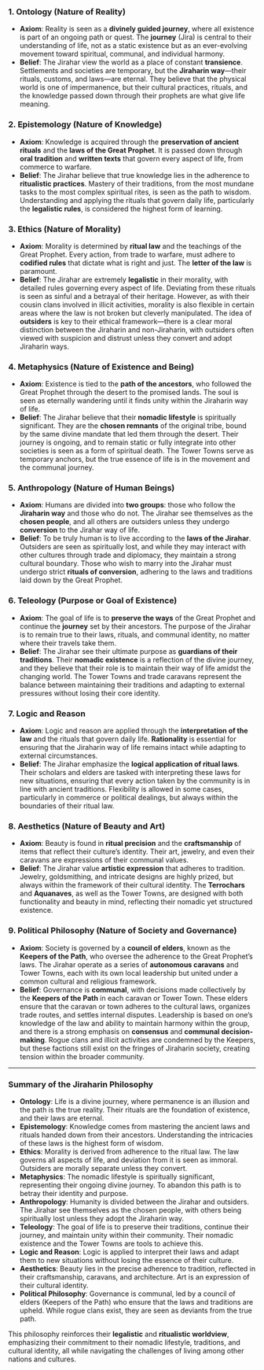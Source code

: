 ### 1. **Ontology (Nature of Reality)**
   - **Axiom**: Reality is seen as a **divinely guided journey**, where all existence is part of an ongoing path or quest. The **journey** (Jira) is central to their understanding of life, not as a static existence but as an ever-evolving movement toward spiritual, communal, and individual harmony.
   - **Belief**: The Jirahar view the world as a place of constant **transience**. Settlements and societies are temporary, but the **Jiraharin way**—their rituals, customs, and laws—are eternal. They believe that the physical world is one of impermanence, but their cultural practices, rituals, and the knowledge passed down through their prophets are what give life meaning.

### 2. **Epistemology (Nature of Knowledge)**
   - **Axiom**: Knowledge is acquired through the **preservation of ancient rituals** and the **laws of the Great Prophet**. It is passed down through **oral tradition** and **written texts** that govern every aspect of life, from commerce to warfare.
   - **Belief**: The Jirahar believe that true knowledge lies in the adherence to **ritualistic practices**. Mastery of their traditions, from the most mundane tasks to the most complex spiritual rites, is seen as the path to wisdom. Understanding and applying the rituals that govern daily life, particularly the **legalistic rules**, is considered the highest form of learning.

### 3. **Ethics (Nature of Morality)**
   - **Axiom**: Morality is determined by **ritual law** and the teachings of the Great Prophet. Every action, from trade to warfare, must adhere to **codified rules** that dictate what is right and just. The **letter of the law** is paramount.
   - **Belief**: The Jirahar are extremely **legalistic** in their morality, with detailed rules governing every aspect of life. Deviating from these rituals is seen as sinful and a betrayal of their heritage. However, as with their cousin clans involved in illicit activities, morality is also flexible in certain areas where the law is not broken but cleverly manipulated. The idea of **outsiders** is key to their ethical framework—there is a clear moral distinction between the Jiraharin and non-Jiraharin, with outsiders often viewed with suspicion and distrust unless they convert and adopt Jiraharin ways.

### 4. **Metaphysics (Nature of Existence and Being)**
   - **Axiom**: Existence is tied to the **path of the ancestors**, who followed the Great Prophet through the desert to the promised lands. The soul is seen as eternally wandering until it finds unity within the Jiraharin way of life.
   - **Belief**: The Jirahar believe that their **nomadic lifestyle** is spiritually significant. They are the **chosen remnants** of the original tribe, bound by the same divine mandate that led them through the desert. Their journey is ongoing, and to remain static or fully integrate into other societies is seen as a form of spiritual death. The Tower Towns serve as temporary anchors, but the true essence of life is in the movement and the communal journey.

### 5. **Anthropology (Nature of Human Beings)**
   - **Axiom**: Humans are divided into **two groups**: those who follow the **Jiraharin way** and those who do not. The Jirahar see themselves as the **chosen people**, and all others are outsiders unless they undergo **conversion** to the Jirahar way of life.
   - **Belief**: To be truly human is to live according to the **laws of the Jirahar**. Outsiders are seen as spiritually lost, and while they may interact with other cultures through trade and diplomacy, they maintain a strong cultural boundary. Those who wish to marry into the Jirahar must undergo strict **rituals of conversion**, adhering to the laws and traditions laid down by the Great Prophet.

### 6. **Teleology (Purpose or Goal of Existence)**
   - **Axiom**: The goal of life is to **preserve the ways** of the Great Prophet and continue the **journey** set by their ancestors. The purpose of the Jirahar is to remain true to their laws, rituals, and communal identity, no matter where their travels take them.
   - **Belief**: The Jirahar see their ultimate purpose as **guardians of their traditions**. Their **nomadic existence** is a reflection of the divine journey, and they believe that their role is to maintain their way of life amidst the changing world. The Tower Towns and trade caravans represent the balance between maintaining their traditions and adapting to external pressures without losing their core identity.

### 7. **Logic and Reason**
   - **Axiom**: Logic and reason are applied through the **interpretation of the law** and the rituals that govern daily life. **Rationality** is essential for ensuring that the Jiraharin way of life remains intact while adapting to external circumstances.
   - **Belief**: The Jirahar emphasize the **logical application of ritual laws**. Their scholars and elders are tasked with interpreting these laws for new situations, ensuring that every action taken by the community is in line with ancient traditions. Flexibility is allowed in some cases, particularly in commerce or political dealings, but always within the boundaries of their ritual law.

### 8. **Aesthetics (Nature of Beauty and Art)**
   - **Axiom**: Beauty is found in **ritual precision** and the **craftsmanship** of items that reflect their culture’s identity. Their art, jewelry, and even their caravans are expressions of their communal values.
   - **Belief**: The Jirahar value **artistic expression** that adheres to tradition. Jewelry, goldsmithing, and intricate designs are highly prized, but always within the framework of their cultural identity. The **Terrochars** and **Aquanaves**, as well as the Tower Towns, are designed with both functionality and beauty in mind, reflecting their nomadic yet structured existence.

### 9. **Political Philosophy (Nature of Society and Governance)**
   - **Axiom**: Society is governed by a **council of elders**, known as the **Keepers of the Path**, who oversee the adherence to the Great Prophet’s laws. The Jirahar operate as a series of **autonomous caravans** and Tower Towns, each with its own local leadership but united under a common cultural and religious framework.
   - **Belief**: Governance is **communal**, with decisions made collectively by the **Keepers of the Path** in each caravan or Tower Town. These elders ensure that the caravan or town adheres to the cultural laws, organizes trade routes, and settles internal disputes. Leadership is based on one’s knowledge of the law and ability to maintain harmony within the group, and there is a strong emphasis on **consensus** and **communal decision-making**. Rogue clans and illicit activities are condemned by the Keepers, but these factions still exist on the fringes of Jiraharin society, creating tension within the broader community.

---

### **Summary of the Jiraharin Philosophy**
- **Ontology**: Life is a divine journey, where permanence is an illusion and the path is the true reality. Their rituals are the foundation of existence, and their laws are eternal.
- **Epistemology**: Knowledge comes from mastering the ancient laws and rituals handed down from their ancestors. Understanding the intricacies of these laws is the highest form of wisdom.
- **Ethics**: Morality is derived from adherence to the ritual law. The law governs all aspects of life, and deviation from it is seen as immoral. Outsiders are morally separate unless they convert.
- **Metaphysics**: The nomadic lifestyle is spiritually significant, representing their ongoing divine journey. To abandon this path is to betray their identity and purpose.
- **Anthropology**: Humanity is divided between the Jirahar and outsiders. The Jirahar see themselves as the chosen people, with others being spiritually lost unless they adopt the Jiraharin way.
- **Teleology**: The goal of life is to preserve their traditions, continue their journey, and maintain unity within their community. Their nomadic existence and the Tower Towns are tools to achieve this.
- **Logic and Reason**: Logic is applied to interpret their laws and adapt them to new situations without losing the essence of their culture.
- **Aesthetics**: Beauty lies in the precise adherence to tradition, reflected in their craftsmanship, caravans, and architecture. Art is an expression of their cultural identity.
- **Political Philosophy**: Governance is communal, led by a council of elders (Keepers of the Path) who ensure that the laws and traditions are upheld. While rogue clans exist, they are seen as deviants from the true path.

This philosophy reinforces their **legalistic** and **ritualistic worldview**, emphasizing their commitment to their nomadic lifestyle, traditions, and cultural identity, all while navigating the challenges of living among other nations and cultures.